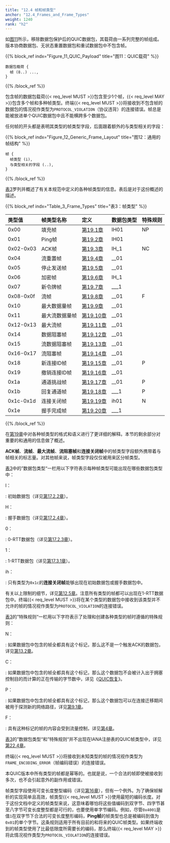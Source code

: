 ```yaml
---
title: "12.4 帧和帧类型"
anchor: "12.4_Frames_and_Frame_Types"
weight: 1240
rank: "h2"
---
```


如[图11](#Figure_11_QUIC_Payload)所示，移除数据包保护后的QUIC数据包，其载荷由一系列完整的帧组成。版本协商数据包、无状态重置数据包和重试数据包中不包含帧。

{{% block_ref
indx="Figure_11_QUIC_Payload"
title="图11：QUIC载荷" %}}

```
数据包载荷 {
  帧 (8..) ...,
}
```

{{% /block_ref %}}

包含帧的数据包载荷{{< req_level MUST >}}包含至少1个帧，{{< req_level MAY >}}包含多个帧和多种帧类型。终端{{< req_level MUST >}}将接收到不包含帧的数据包的情况视作类型为`PROTOCOL_VIOLATION`（协议违背）的连接错误。帧总是能被放进单个QUIC数据包中且不能横跨多个数据包。

任何帧的开头都是表明其类型的帧类型字段，后面跟着额外的与类型相关的字段：

{{% block_ref
indx="Figure_12_Generic_Frame_Layout"
title="图12：通用的帧结构" %}}

```
帧 {
  帧类型 (i),
  与类型相关的字段 (..),
}
```

{{% /block_ref %}}

[表3](#Table_3_Frame_Types)罗列并概述了有关本规范中定义的各种帧类型的信息。表后是对于这份概述的描述。

{{% block_ref
indx="Table_3_Frame_Types"
title="表3：帧类型" %}}

| 类型值       | 帧类型名称   | 定义          | 数据包类型 | 特殊规则 |
|:----------|:--------|:------------|:------|:-----|
| 0x00      | 填充帧     | [第19.1章](#19.1_PADDING_Frames)  | IH01  | NP   |
| 0x01      | Ping帧   | [第19.2章](#19.2_PING_Frames)  | IH01  |
| 0x02-0x03 | ACK帧    | [第19.3章](#19.3_ACK_Frames)  | IH_1  | NC   |
| 0x04      | 流重置帧    | [第19.4章](#19.4_RESET_STREAM_Frames)  | __01  |
| 0x05      | 停止发送帧   | [第19.5章](#19.5_STOP_SENDING_Frames)  | __01  |
| 0x06      | 加密帧     | [第19.6章](#19.6_CRYPTO_Frames)  | IH_1  |
| 0x07      | 新令牌帧    | [第19.7章](#19.7_NEW_TOKEN_Frames)  | ___1  |
| 0x08-0x0f | 流帧      | [第19.8章](#19.8_STREAM_Frames)  | __01  | F    |
| 0x10      | 最大数据量帧  | [第19.9章](#19.9_MAX_DATA_Frames)  | __01  |
| 0x11      | 最大流数据量帧 | [第19.10章](#19.10_MAX_STREAM_DATA_Frames) | __01  |
| 0x12-0x13 | 最大流帧    | [第19.11章](#19.11_MAX_STREAMS_Frames) | __01  |
| 0x14      | 数据阻塞帧   | [第19.12章](#19.12_DATA_BLOCKED_Frames) | __01  |
| 0x15      | 流数据阻塞帧  | [第19.13章](#19.13_STREAM_DATA_BLOCKED_Frames) | __01  |
| 0x16-0x17 | 流阻塞帧    | [第19.14章](#19.14_STREAMS_BLOCKED_Frames) | __01  |
| 0x18      | 新连接ID帧  | [第19.15章](#19.15_NEW_CONNECTION_ID_Frames) | __01  | P    |
| 0x19      | 撤销连接ID帧 | [第19.16章](#19.16_RETIRE_CONNECTION_ID_Frames) | __01  |
| 0x1a      | 通道挑战帧   | [第19.17章](#19.17_PATH_CHALLENGE_Frames) | __01  | P    |
| 0x1b      | 回复通道帧   | [第19.18章](#19.18_PATH_RESPONSE_Frames) | ___1  | P    |
| 0x1c-0x1d | 连接关闭帧   | [第19.19章](#19.19_CONNECTION_CLOSE_Frames) | ih01  | N    |
| 0x1e      | 握手完成帧   | [第19.20章](#19.20_HANDSHAKE_DONE_Frames) | ___1  |

{{% /block_ref %}}

在[第19章](#19_Frame_Types_and_Formats)中对各种帧类型的格式和语义进行了更详细的解释。本节的剩余部分对重要的和通用的信息做了概述。

**ACK帧**、**流帧**、**最大流帧**、**流阻塞帧**和**连接关闭帧**中的帧类型字段额外携带着与帧相关的标志量。对其他帧来说，帧类型字段仅仅被用来区分帧类型。

[表3](#Table_3_Frame_Types)中的”数据包类型“一栏用以下字符表示每种帧类型可能出现在哪些数据包类型中：

I：

:   初始数据包（详见[第17.2.2章](#17.2.2_Initial_Packet)）。

H：

:   握手数据包（详见[第17.2.4章](#17.2.4_Handshake_Packet)）。

0：

:   0-RTT数据包（详见[第17.2.3章](#17.2.3_0-RTT)）。

1：

:   1-RTT数据包（详见[第17.3.1章](#17.3.1_1-RTT_Packet)）。

ih：

:   只有类型为`0x1c`的**连接关闭帧**能够出现在初始数据包或握手数据包中。

有关以上限制的细节，详见[第12.5章](#12.5_Frames_and_Number_Spaces)。注意所有类型的帧都可以出现在1-RTT数据包中。终端{{< req_level MUST >}}将在某个类型的数据包中接收到该类型并不允许的帧的情况视作类型为`PROTOCOL_VIOLATION`的连接错误。

[表3](#Table_3_Frame_Types)的”特殊规则“一栏用以下字符表示了处理和创建各种类型的帧时遵循的特殊规则：

N：

:   如果数据包中包含的帧全都具有这个标记，那么这不是一个触发ACK的数据包，详见[第13.2章](#13.2_Generating_Acknowledgments)。

C：

:   如果数据包中包含的帧全都具有这个标记，那么这个数据包不会被计入出于拥塞控制目的而计算的正在传输的字节数中，详见《[QUIC恢复](../RFC9002_Chinese_Translation)》。

P：

:   如果数据包中包含的帧全都具有这个标记，那么这个数据包可以在连接迁移期间被用于探测新的网络路径，详见[第9.1章](#9.1_Probing_a_New_Path)。

F：

:   具有这种标记的帧的内容会受到流量控制，详见[第4章](#4_Flow_Control)。

[表3](#Table_3_Frame_Types)的”数据包类型“和”特殊规则“并不出现在IANA注册表的QUIC帧类型中，详见[第22.4章](#22.4_QUIC_Frame_Types_Registry)。

终端{{< req_level MUST >}}将接收到未知类型的帧的情况视作类型为`FRAME_ENCODING_ERROR`（帧编码错误）的连接错误。

本QUIC版本中所有类型的帧都是幂等的。也就是说，一个合法的帧即使被接收到多次，也不会引起意外的副作用或错误。

帧类型字段使用可变长度整型编码（详见[第16章](#16_Variable-Length_Integer_Encoding)），但有一个例外。为了确保帧解析的实现简单且高效，帧类型{{< req_level MUST >}}使用最短的编码长度。对于这份文档中定义的帧类型来说，这意味着哪怕将这些值编码到双字节、四字节甚至八字节可变长度整型都是可行的，也要使用单字节编码。例如，尽管`0x4001`是值`1`在双字节下合法的可变长度整形编码，**Ping帧**的帧类型也总是被编码到值为`0x01`的单个字节。这条规则适用于所有目前的和将来的QUIC帧类型。如果终端收到的帧类型使用了比最低限度所需要长的编码，那么终端{{< req_level MAY >}}将此情况视作类型为`PROTOCOL_VIOLATION`的连接错误。
